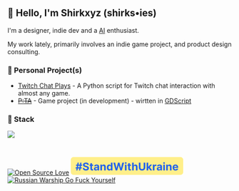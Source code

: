 ## 👋 Hello, I'm Shirkxyz (shirks•ies)

I'm a designer, indie dev and a [AI](https://huggingface.co/) enthusiast.

My work lately, primarily involves an indie game project, and product design consulting.

### 🚀 Personal Project(s)

* [Twitch Chat Plays](https://github.com/Shirkxyz/twitch-chat-plays-bot) - A Python script for Twitch chat interaction with almost any game.
* [~~P:TA~~]() - Game project (in development) - wirtten in [GDScript]([https://www.love2d.org/](https://docs.godotengine.org/en/stable/tutorials/scripting/gdscript/gdscript_basics.html))

### 🥞 Stack

<p align="left">
  <a href="https://skillicons.dev">
    <img src="https://skillicons.dev/icons?i=apple,linux,figma,neovim,godot,swift,html,css,js,ts,py,lua,rust,git" />
  </a>
</p>

#
[![Open Source Love](https://badges.frapsoft.com/os/v3/open-source.png?v=103)](https://github.com/ellerbrock/open-source-badges/)
[![Stand With Ukraine](https://raw.githubusercontent.com/vshymanskyy/StandWithUkraine/main/badges/StandWithUkraine.svg)](https://stand-with-ukraine.pp.ua)
[![Russian Warship Go Fuck Yourself](https://raw.githubusercontent.com/vshymanskyy/StandWithUkraine/main/badges/RussianWarship.svg)](https://stand-with-ukraine.pp.ua)

<!---
Shirkxyz/Shirkxyz is a ✨ special ✨ repository because its `README.md` (this file) appears on your GitHub profile.
You can click the Preview link to take a look at your changes.
--->

